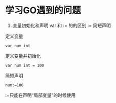  # 学习GO遇到的问题

1. 变量初始化和声明
var 和 := 的的区别
:= 简短声明

定义变量

````var num int````

定义变量并初始化

````var num int = 100````

简短声明

````num:=100````

:=只能在声明“局部变量”的时候使用
